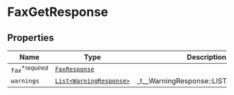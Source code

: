 

# FaxGetResponse



## Properties

| Name | Type | Description | Notes |
|------------ | ------------- | ------------- | -------------|
| `fax`<sup>*_required_</sup> | [```FaxResponse```](FaxResponse.md) |    |  |
| `warnings` | [```List<WarningResponse>```](WarningResponse.md) |  _t__WarningResponse::LIST_DESCRIPTION  |  |



